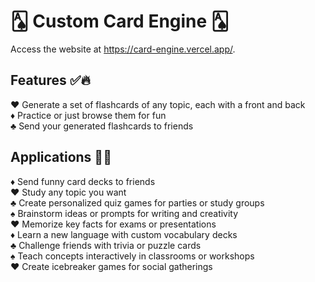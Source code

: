 # 🂡 Custom Card Engine 🂡

Access the website at https://card-engine.vercel.app/.

## Features ✅🔥

♥️ Generate a set of flashcards of any topic, each with a front and back  
♦️ Practice or just browse them for fun  
♣️ Send your generated flashcards to friends

## Applications 🔨📝

♦️ Send funny card decks to friends  
♥️ Study any topic you want  
♣️ Create personalized quiz games for parties or study groups  
♠️ Brainstorm ideas or prompts for writing and creativity  
♥️ Memorize key facts for exams or presentations  
♦️ Learn a new language with custom vocabulary decks  
♣️ Challenge friends with trivia or puzzle cards  
♠️ Teach concepts interactively in classrooms or workshops  
♥️ Create icebreaker games for social gatherings
